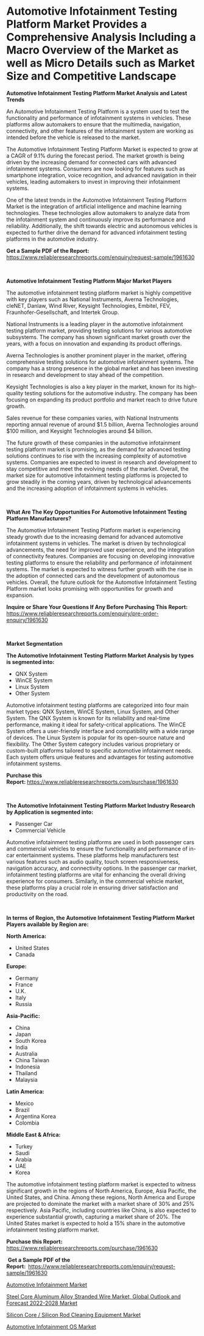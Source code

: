 <p><h1>Automotive Infotainment Testing Platform Market Provides a Comprehensive Analysis Including a Macro Overview of the Market as well as Micro Details such as Market Size and Competitive Landscape</h1></p><p><strong>Automotive Infotainment Testing Platform Market Analysis and Latest Trends</strong></p>
<p><p>An Automotive Infotainment Testing Platform is a system used to test the functionality and performance of infotainment systems in vehicles. These platforms allow automakers to ensure that the multimedia, navigation, connectivity, and other features of the infotainment system are working as intended before the vehicle is released to the market.</p><p>The Automotive Infotainment Testing Platform Market is expected to grow at a CAGR of 9.1% during the forecast period. The market growth is being driven by the increasing demand for connected cars with advanced infotainment systems. Consumers are now looking for features such as smartphone integration, voice recognition, and advanced navigation in their vehicles, leading automakers to invest in improving their infotainment systems.</p><p>One of the latest trends in the Automotive Infotainment Testing Platform Market is the integration of artificial intelligence and machine learning technologies. These technologies allow automakers to analyze data from the infotainment system and continuously improve its performance and reliability. Additionally, the shift towards electric and autonomous vehicles is expected to further drive the demand for advanced infotainment testing platforms in the automotive industry.</p></p>
<p><strong>Get a Sample PDF of the Report:&nbsp;</strong> <a href="https://www.reliableresearchreports.com/enquiry/request-sample/1961630">https://www.reliableresearchreports.com/enquiry/request-sample/1961630</a></p>
<p>&nbsp;</p>
<p><strong>Automotive Infotainment Testing Platform Major Market Players</strong></p>
<p><p>The automotive infotainment testing platform market is highly competitive with key players such as National Instruments, Averna Technologies, cleNET, Danlaw, Wind River, Keysight Technologies, Embitel, FEV, Fraunhofer-Gesellschaft, and Intertek Group.</p><p>National Instruments is a leading player in the automotive infotainment testing platform market, providing testing solutions for various automotive subsystems. The company has shown significant market growth over the years, with a focus on innovation and expanding its product offerings.</p><p>Averna Technologies is another prominent player in the market, offering comprehensive testing solutions for automotive infotainment systems. The company has a strong presence in the global market and has been investing in research and development to stay ahead of the competition.</p><p>Keysight Technologies is also a key player in the market, known for its high-quality testing solutions for the automotive industry. The company has been focusing on expanding its product portfolio and market reach to drive future growth.</p><p>Sales revenue for these companies varies, with National Instruments reporting annual revenue of around $1.5 billion, Averna Technologies around $100 million, and Keysight Technologies around $4 billion.</p><p>The future growth of these companies in the automotive infotainment testing platform market is promising, as the demand for advanced testing solutions continues to rise with the increasing complexity of automotive systems. Companies are expected to invest in research and development to stay competitive and meet the evolving needs of the market. Overall, the market size for automotive infotainment testing platforms is projected to grow steadily in the coming years, driven by technological advancements and the increasing adoption of infotainment systems in vehicles.</p></p>
<p>&nbsp;</p>
<p><strong>What Are The Key Opportunities For Automotive Infotainment Testing Platform Manufacturers?</strong></p>
<p><p>The Automotive Infotainment Testing Platform market is experiencing steady growth due to the increasing demand for advanced automotive infotainment systems in vehicles. The market is driven by technological advancements, the need for improved user experience, and the integration of connectivity features. Companies are focusing on developing innovative testing platforms to ensure the reliability and performance of infotainment systems. The market is expected to witness further growth with the rise in the adoption of connected cars and the development of autonomous vehicles. Overall, the future outlook for the Automotive Infotainment Testing Platform market looks promising with opportunities for growth and expansion.</p></p>
<p><strong>Inquire or Share Your Questions If Any Before Purchasing This Report:</strong> <a href="https://www.reliableresearchreports.com/enquiry/pre-order-enquiry/1961630">https://www.reliableresearchreports.com/enquiry/pre-order-enquiry/1961630</a></p>
<p>&nbsp;</p>
<p><strong>Market Segmentation</strong></p>
<p><strong>The Automotive Infotainment Testing Platform Market Analysis by types is segmented into:</strong></p>
<p><ul><li>QNX System</li><li>WinCE System</li><li>Linux System</li><li>Other System</li></ul></p>
<p><p>Automotive infotainment testing platforms are categorized into four main market types: QNX System, WinCE System, Linux System, and Other System. The QNX System is known for its reliability and real-time performance, making it ideal for safety-critical applications. The WinCE System offers a user-friendly interface and compatibility with a wide range of devices. The Linux System is popular for its open-source nature and flexibility. The Other System category includes various proprietary or custom-built platforms tailored to specific automotive infotainment needs. Each system offers unique features and advantages for testing automotive infotainment systems.</p></p>
<p><strong>Purchase this Report:&nbsp;</strong><a href="https://www.reliableresearchreports.com/purchase/1961630">https://www.reliableresearchreports.com/purchase/1961630</a></p>
<p>&nbsp;</p>
<p><strong>The Automotive Infotainment Testing Platform Market Industry Research by Application is segmented into:</strong></p>
<p><ul><li>Passenger Car</li><li>Commercial Vehicle</li></ul></p>
<p><p>Automotive infotainment testing platforms are used in both passenger cars and commercial vehicles to ensure the functionality and performance of in-car entertainment systems. These platforms help manufacturers test various features such as audio quality, touch screen responsiveness, navigation accuracy, and connectivity options. In the passenger car market, infotainment testing platforms are vital for enhancing the overall driving experience for consumers. Similarly, in the commercial vehicle market, these platforms play a crucial role in ensuring driver satisfaction and productivity on the road.</p></p>
<p>&nbsp;</p>
<p><strong>In terms of Region, the Automotive Infotainment Testing Platform Market Players available by Region are:</strong></p>
<p>
    <p> <strong> North America: </strong>
        <ul>
            <li>United States</li>
            <li>Canada</li>
        </ul>
        </p> 
    <p> <strong> Europe: </strong>
        <ul>
            <li>Germany</li>
            <li>France</li>
            <li>U.K.</li>
            <li>Italy</li>
            <li>Russia</li>
        </ul>
        </p> 
    <p> <strong> Asia-Pacific: </strong>
        <ul>
            <li>China</li>
            <li>Japan</li>
            <li>South Korea</li>
            <li>India</li>
            <li>Australia</li>
            <li>China Taiwan</li>
            <li>Indonesia</li>
            <li>Thailand</li>
            <li>Malaysia</li>
        </ul>
        </p> 
    <p> <strong> Latin America: </strong>
        <ul>
            <li>Mexico</li>
            <li>Brazil</li>
            <li>Argentina Korea</li>
            <li>Colombia</li>
        </ul>
        </p> 
    <p> <strong> Middle East & Africa: </strong>
        <ul>
            <li>Turkey</li>
            <li>Saudi</li>
            <li>Arabia</li>
            <li>UAE</li>
            <li>Korea</li>
        </ul>
    </p>
    </p>
<p><p>The automotive infotainment testing platform market is expected to witness significant growth in the regions of North America, Europe, Asia Pacific, the United States, and China. Among these regions, North America and Europe are projected to dominate the market with a market share of 30% and 25% respectively. Asia Pacific, including countries like China, is also expected to experience substantial growth, capturing a market share of 20%. The United States market is expected to hold a 15% share in the automotive infotainment testing platform market.</p></p>
<p><strong>Purchase this Report: </strong><a href="https://www.reliableresearchreports.com/purchase/1961630">https://www.reliableresearchreports.com/purchase/1961630</a></p>
<p>&nbsp;<strong>Get a Sample PDF of the Report:&nbsp;&nbsp;</strong><a href="https://www.reliableresearchreports.com/enquiry/request-sample/1961630">https://www.reliableresearchreports.com/enquiry/request-sample/1961630</a></p>
<p><strong></strong></p>
<p><p><a href="https://github.com/juancolorado15/Market-Research-Report-List-1/blob/main/automotive-infotainment-market.md">Automotive Infotainment Market</a></p><p><a href="https://view.publitas.com/reportprime-1/steel-core-aluminum-alloy-stranded-wire-market-global-outlook-and-forecast-2022-2028-market-with-the-goal-of-estimating-the-market-size-and-future-growth-potential-of-various-market-segments-based-on-component-applications-end-user-and-region/">Steel Core Aluminum Alloy Stranded Wire Market, Global Outlook and Forecast 2022-2028 Market</a></p><p><a href="https://mire-aunt-385.notion.site/Silicon-Core-Silicon-Rod-Cleaning-Equipment-Market-Size-Market-Trends-and-Growth-Outlook-forecas-cc16fa8a9c7840be99b5ce67a6c65586">Silicon Core / Silicon Rod Cleaning Equipment Market</a></p><p><a href="https://github.com/dx0328/Market-Research-Report-List-1/blob/main/automotive-infotainment-os-market.md">Automotive Infotainment OS Market</a></p></p>